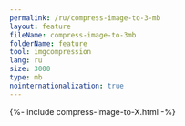 ```yaml
---
permalink: /ru/compress-image-to-3-mb
layout: feature
fileName: compress-image-to-3mb
folderName: feature
tool: imgcompression
lang: ru
size: 3000
type: mb
nointernationalization: true
---
```

{%- include compress-image-to-X.html -%}       
